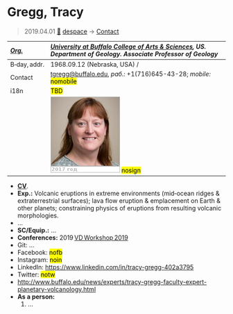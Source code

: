 # Gregg, Tracy
> 2019.04.01 [🚀](../index/index.md) [despace](index.md) → [Contact](contact.md)

|*[Org.](contact.md)*|*[University at Buffalo College of Arts & Sciences](zz_buffalo_univ.md), US. Department of Geology. Associate Professor of Geology*|
|:--|:--|
|B‑day, addr.|1968.09.12 (Nebraska, USA) /|
|Contact|<tgregg@buffalo.edu>, *раб.:* +1(716)645-43-28; *mobile:* <mark>nomobile</mark>|
|i18n|<mark>TBD</mark>|
||![](f/contact/g/gregg1_photo.jpg) <mark>nosign</mark>|

   - **[CV](f/contact/g/gregg1_cv_17-18.pdf)**.
   - **Exp.:** Volcanic eruptions in extreme environments (mid‑ocean ridges & extraterrestrial surfaces); lava flow eruption & emplacement on Earth & other planets; constraining physics of eruptions from resulting volcanic morphologies.
   - …
   - **SC/Equip.:** …
   - **Conferences:** 2019 [VD Workshop 2019](vdws2019.md)
   - Git: …
   - Facebook: <mark>nofb</mark>
   - Instagram: <mark>noin</mark>
   - LinkedIn: <https://www.linkedin.com/in/tracy-gregg-402a3795>
   - Twitter: <mark>notw</mark>
   - <http://www.buffalo.edu/news/experts/tracy-gregg-faculty-expert-planetary-volcanology.html>
   - **As a person:**
      1. …
